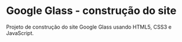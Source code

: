 # Google Glass - construção do site
Projeto de construção do site Google Glass usando HTML5, CSS3 e JavaScript.
